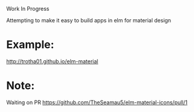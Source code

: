Work In Progress

Attempting to make it easy to build apps in elm for material design

# Example:
http://trotha01.github.io/elm-material

# Note:
Waiting on PR
https://github.com/TheSeamau5/elm-material-icons/pull/1
